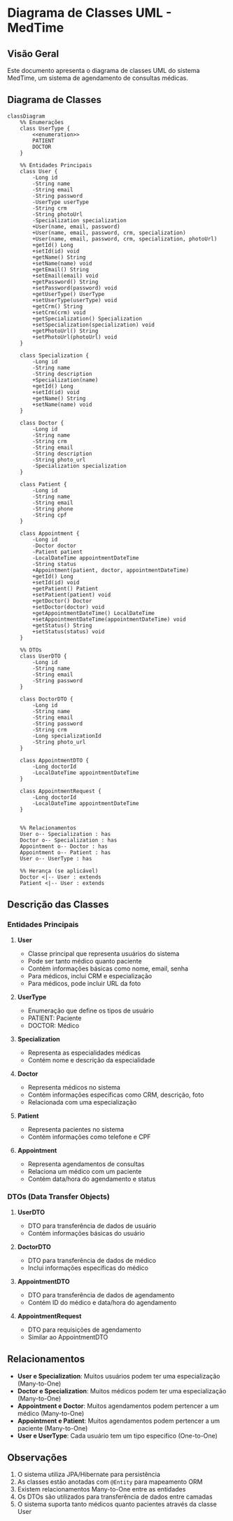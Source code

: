 # Diagrama de Classes UML - MedTime

## Visão Geral
Este documento apresenta o diagrama de classes UML do sistema MedTime, um sistema de agendamento de consultas médicas.

## Diagrama de Classes

```mermaid
classDiagram
    %% Enumerações
    class UserType {
        <<enumeration>>
        PATIENT
        DOCTOR
    }

    %% Entidades Principais
    class User {
        -Long id
        -String name
        -String email
        -String password
        -UserType userType
        -String crm
        -String photoUrl
        -Specialization specialization
        +User(name, email, password)
        +User(name, email, password, crm, specialization)
        +User(name, email, password, crm, specialization, photoUrl)
        +getId() Long
        +setId(id) void
        +getName() String
        +setName(name) void
        +getEmail() String
        +setEmail(email) void
        +getPassword() String
        +setPassword(password) void
        +getUserType() UserType
        +setUserType(userType) void
        +getCrm() String
        +setCrm(crm) void
        +getSpecialization() Specialization
        +setSpecialization(specialization) void
        +getPhotoUrl() String
        +setPhotoUrl(photoUrl) void
    }

    class Specialization {
        -Long id
        -String name
        -String description
        +Specialization(name)
        +getId() Long
        +setId(id) void
        +getName() String
        +setName(name) void
    }

    class Doctor {
        -Long id
        -String name
        -String crm
        -String email
        -String description
        -String photo_url
        -Specialization specialization
    }

    class Patient {
        -Long id
        -String name
        -String email
        -String phone
        -String cpf
    }

    class Appointment {
        -Long id
        -Doctor doctor
        -Patient patient
        -LocalDateTime appointmentDateTime
        -String status
        +Appointment(patient, doctor, appointmentDateTime)
        +getId() Long
        +setId(id) void
        +getPatient() Patient
        +setPatient(patient) void
        +getDoctor() Doctor
        +setDoctor(doctor) void
        +getAppointmentDateTime() LocalDateTime
        +setAppointmentDateTime(appointmentDateTime) void
        +getStatus() String
        +setStatus(status) void
    }

    %% DTOs
    class UserDTO {
        -Long id
        -String name
        -String email
        -String password
    }

    class DoctorDTO {
        -Long id
        -String name
        -String email
        -String password
        -String crm
        -Long specializationId
        -String photo_url
    }

    class AppointmentDTO {
        -Long doctorId
        -LocalDateTime appointmentDateTime
    }

    class AppointmentRequest {
        -Long doctorId
        -LocalDateTime appointmentDateTime
    }

  
    %% Relacionamentos
    User o-- Specialization : has
    Doctor o-- Specialization : has
    Appointment o-- Doctor : has
    Appointment o-- Patient : has
    User o-- UserType : has

    %% Herança (se aplicável)
    Doctor <|-- User : extends
    Patient <|-- User : extends
```

## Descrição das Classes

### Entidades Principais

1. **User**
   - Classe principal que representa usuários do sistema
   - Pode ser tanto médico quanto paciente
   - Contém informações básicas como nome, email, senha
   - Para médicos, inclui CRM e especialização
   - Para médicos, pode incluir URL da foto

2. **UserType**
   - Enumeração que define os tipos de usuário
   - PATIENT: Paciente
   - DOCTOR: Médico

3. **Specialization**
   - Representa as especialidades médicas
   - Contém nome e descrição da especialidade

4. **Doctor**
   - Representa médicos no sistema
   - Contém informações específicas como CRM, descrição, foto
   - Relacionada com uma especialização

5. **Patient**
   - Representa pacientes no sistema
   - Contém informações como telefone e CPF

6. **Appointment**
   - Representa agendamentos de consultas
   - Relaciona um médico com um paciente
   - Contém data/hora do agendamento e status

### DTOs (Data Transfer Objects)

1. **UserDTO**
   - DTO para transferência de dados de usuário
   - Contém informações básicas do usuário

2. **DoctorDTO**
   - DTO para transferência de dados de médico
   - Inclui informações específicas do médico

3. **AppointmentDTO**
   - DTO para transferência de dados de agendamento
   - Contém ID do médico e data/hora do agendamento

4. **AppointmentRequest**
   - DTO para requisições de agendamento
   - Similar ao AppointmentDTO

## Relacionamentos

- **User e Specialization**: Muitos usuários podem ter uma especialização (Many-to-One)
- **Doctor e Specialization**: Muitos médicos podem ter uma especialização (Many-to-One)
- **Appointment e Doctor**: Muitos agendamentos podem pertencer a um médico (Many-to-One)
- **Appointment e Patient**: Muitos agendamentos podem pertencer a um paciente (Many-to-One)
- **User e UserType**: Cada usuário tem um tipo específico (One-to-One)

## Observações

1. O sistema utiliza JPA/Hibernate para persistência
2. As classes estão anotadas com `@Entity` para mapeamento ORM
3. Existem relacionamentos Many-to-One entre as entidades
4. Os DTOs são utilizados para transferência de dados entre camadas
5. O sistema suporta tanto médicos quanto pacientes através da classe User 
